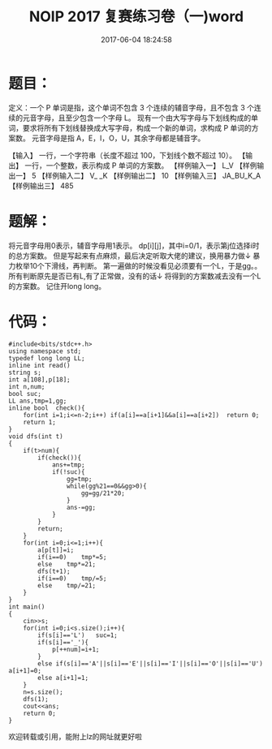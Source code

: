 ﻿---
title: NOIP 2017 复赛练习卷（一)word
date: 2017-06-04 18:24:58
tags:
---
# 题目：
定义：一个 P 单词是指，这个单词不包含 3 个连续的辅音字母，且不包含 3 个连续的元音字母，且至少包含一个字母 L。
现有一个由大写字母与下划线构成的单词，要求将所有下划线替换成大写字母，构成一个新的单词，求构成 P 单词的方案数。
元音字母是指 A，E，I，O，U，其余字母都是辅音字。
<!--more-->
【输入】
一行，一个字符串（长度不超过 100，下划线个数不超过 10）。
【输出】
一行，一个整数，表示构成 P 单词的方案数。
【样例输入一】
L_V
【样例输出一】
5
【样例输入二】
V_ _K
【样例输出二】
10
【样例输入三】
JA_BU_K_A
【样例输出三】
485
# 题解：
将元音字母用0表示，辅音字母用1表示。
dp[i][j]，其中i=0/1，表示第j位选择i时的总方案数。
但是写起来有点麻烦，最后决定听取大佬的建议，换用暴力做↓
暴力枚举10个下滑线，再判断。
第一遍做的时候没看见必须要有一个L，于是gg。。
所有判断原先是否已有L,有了正常做，没有的话↓
将得到的方案数减去没有一个L的方案数。
记住开long long。
# 代码：
```
#include<bits/stdc++.h>
using namespace std;
typedef long long LL;
inline int read()
string s;
int a[108],p[18];
int n,num;
bool suc;
LL ans,tmp=1,gg;
inline bool  check(){
	for(int i=1;i<=n-2;i++) if(a[i]==a[i+1]&&a[i]==a[i+2])	return 0;
	return 1;
}
void dfs(int t)
{
	if(t>num){
		if(check()){
			ans+=tmp;
			if(!suc){
				gg=tmp;
				while(gg%21==0&&gg>0){
					gg=gg/21*20;
				}
				ans-=gg;				
			}
		}
		return;
	}
	for(int i=0;i<=1;i++){
		a[p[t]]=i;
		if(i==0)	tmp*=5;
		else	tmp*=21;
		dfs(t+1);
		if(i==0)	tmp/=5;
		else	tmp/=21;
	}
}
int main()
{
    cin>>s;
    for(int i=0;i<s.size();i++){
		if(s[i]=='L')	suc=1;
		if(s[i]=='_'){
			p[++num]=i+1;
		}
		else if(s[i]=='A'||s[i]=='E'||s[i]=='I'||s[i]=='O'||s[i]=='U')	a[i+1]=0;
		else a[i+1]=1;
    }
    n=s.size();
    dfs(1);
    cout<<ans;
    return 0;
}
```

欢迎转载或引用，能附上lz的网址就更好啦
